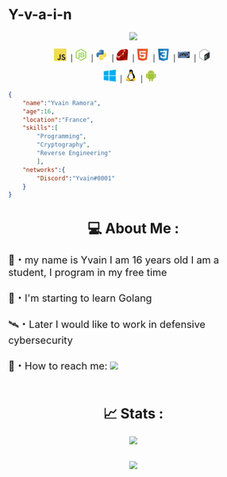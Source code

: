 # Y-v-a-i-n
<p align="center"><img height="380"src="https://cdn.discordapp.com/attachments/995722389742698519/995812559649243218/artwork-1657145306814-5503.jpg"></p>
<p align="center"> 
  <code><img height="25" src="https://raw.githubusercontent.com/github/explore/80688e429a7d4ef2fca1e82350fe8e3517d3494d/topics/javascript/javascript.png"></code>&nbsp; |
  <code><img height="25" src="https://raw.githubusercontent.com/devicons/devicon/master/icons/nodejs/nodejs-original.svg"></code>&nbsp; |
  <code><img height="25" src="https://raw.githubusercontent.com/devicons/devicon/master/icons/python/python-original.svg"></code>&nbsp; |
  <code><img height="25" src="https://raw.githubusercontent.com/devicons/devicon/master/icons/ruby/ruby-original.svg"></code>&nbsp; |
  <code><img height="25" src="https://raw.githubusercontent.com/devicons/devicon/master/icons/html5/html5-original.svg"></code>&nbsp; |
  <code><img height="25" src="https://raw.githubusercontent.com/devicons/devicon/master/icons/css3/css3-original.svg"></code>&nbsp; |
  <code><img height="25" src="https://raw.githubusercontent.com/devicons/devicon/master/icons/php/php-original.svg"></code>&nbsp; |
  <code><img height="25" src="https://raw.githubusercontent.com/devicons/devicon/master/icons/bash/bash-original.svg"></code>&nbsp;
</p>
<p align="center"> 
  <code><img height="25" src="https://raw.githubusercontent.com/devicons/devicon/master/icons/windows8/windows8-original.svg"></code>&nbsp; |
    <code><img height="25" src="https://raw.githubusercontent.com/devicons/devicon/master/icons/linux/linux-original.svg"></code>&nbsp; |
  <code><img height="25" src="https://raw.githubusercontent.com/devicons/devicon/master/icons/android/android-original.svg"></code>&nbsp;
</code>&nbsp;

```json
{
    "name":"Yvain Ramora",
    "age":16,
    "location":"France",
    "skills":[
        "Programming",
        "Cryptography",
        "Reverse Engineering"
        ],
    "networks":{
        "Discord":"Yvain#0001"
    }
}
```
<h1 align="center">💻 About Me :</h1>
<p align="left"style="font-size:20px">
🔭・my name is Yvain I am 16 years old I am a student, I program in my free time</br></br>
📡・I'm starting to learn Golang</br></br>
🛰️・Later I would like to work in defensive cybersecurity</br></br>
🚀・How to reach me: <img src="https://img.shields.io/badge/yvain@riseup.net-blue?style=for-the-badge&logo=riseup&logoColor=white"></br></br>
</p>
<h1 align="center">📈 Stats :</h1>
<div align="center">
    <img src="https://metrics.lecoq.io/Y-v-a-i-n"><br /><br/>
</div>
<p align="center">
  <img src="https://capsule-render.vercel.app/api?type=waving&color=black&height=60&section=footer"/>
</p>
